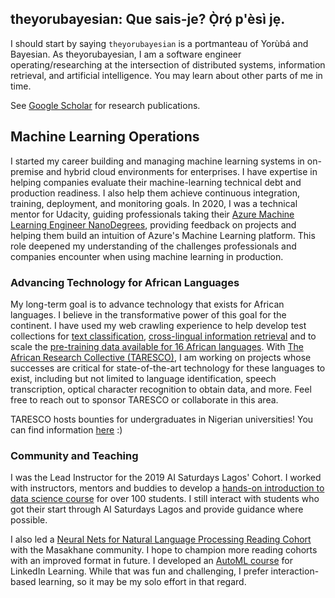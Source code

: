 ## theyorubayesian: Que sais-je? Ọ̀rọ́ p'èsì jẹ.

I should start by saying `theyorubayesian` is a portmanteau of Yorùbá and Bayesian.
As theyorubayesian, I am a software engineer operating/researching at the intersection of distributed systems, information retrieval, and artificial intelligence.
You may learn about other parts of me in time. 

See [Google Scholar](https://scholar.google.co.jp/citations?user=QXGZ_yQAAAAJ&hl=en) for research publications.

## Machine Learning Operations

I started my career building and managing machine learning systems in on-premise and hybrid cloud environments for enterprises.
I have expertise in helping companies evaluate their machine-learning technical debt and production readiness.
I also help them achieve continuous integration, training, deployment, and monitoring goals.
In 2020, I was a technical mentor for Udacity, guiding professionals taking their [Azure Machine Learning Engineer NanoDegrees](https://www.udacity.com/course/machine-learning-engineer-for-microsoft-azure-nanodegree--nd00333), providing feedback on projects and helping them build an intuition of Azure's Machine Learning platform.
This role deepened my understanding of the challenges professionals and companies encounter when using machine learning in production.

### Advancing Technology for African Languages

My long-term goal is to advance technology that exists for African languages.
I believe in the transformative power of this goal for the continent.
I have used my web crawling experience to help develop test collections for [text classification](https://aclanthology.org/2023.ijcnlp-main.10/), [cross-lingual information retrieval](https://dl.acm.org/doi/10.1145/3626772.3657884) and to scale the [pre-training data available for 16 African languages](https://aclanthology.org/2023.emnlp-main.11/).
With [The African Research Collective (TARESCO)](https://huggingface.co/taresco), I am working on projects whose successes are critical for state-of-the-art technology for these languages to exist, including but not limited to language identification, speech transcription, optical character recognition to obtain data, and more.
Feel free to reach out to sponsor TARESCO or collaborate in this area. 

TARESCO hosts bounties for undergraduates in Nigerian universities! You can find information [here](https://github.com/The-African-Research-Collective/bounties) :) 

### Community and Teaching

I was the Lead Instructor for the 2019 AI Saturdays Lagos' Cohort.
I worked with instructors, mentors and buddies to develop a [hands-on introduction to data science course](https://github.com/AISaturdaysLagos/cohort7_practicals) for over 100 students.
I still interact with students who got their start through AI Saturdays Lagos and provide guidance where possible.

I also led a [Neural Nets for Natural Language Processing Reading Cohort](https://akintunde.notion.site/Masakhane-Study-NLP-Homepage-816ac23d50e54d568f991129e04f0bda) with the Masakhane community.
I hope to champion more reading cohorts with an improved format in future.
I developed an [AutoML course](https://www.linkedin.com/learning/automl-build-production-ready-models-quickly/apply-machine-learning-to-problems) for LinkedIn Learning. While that was fun and challenging, I prefer interaction-based learning, so it may be my solo effort in that regard.

<!--
**theyorubayesian/theyorubayesian** is a ✨ _special_ ✨ repository because its `README.md` (this file) appears on your GitHub profile.

Here are some ideas to get you started:

- 🔭 I’m currently working on ...
- 🌱 I’m currently learning ...
- 👯 I’m looking to collaborate on ...
- 🤔 I’m looking for help with ...
- 💬 Ask me about ...
- 📫 How to reach me: ...
- 😄 Pronouns: ...
- ⚡ Fun fact: ...
-->
